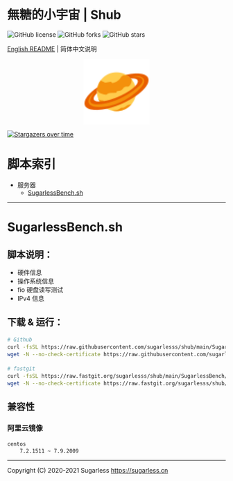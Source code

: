 # 無糖的小宇宙 | Shub

![GitHub license](https://img.shields.io/github/license/sugarlesss/shub)
![GitHub forks](https://img.shields.io/github/forks/sugarlesss/shub)
![GitHub stars](https://img.shields.io/github/stars/sugarlesss/shub)

[English README](https://github.com/sugarlesss/shub/blob/main/README.md) | 简体中文说明

<div align="center">
    <img src="./sugarless.svg" width="30%" height="30%" align="center">
</div>

[![Stargazers over time](https://starchart.cc/sugarlesss/shub.svg)](https://starchart.cc/sugarlesss/shub)

# 脚本索引

* 服务器
  * [SugarlessBench.sh](#SugarlessBenchsh)

---

# SugarlessBench.sh

## 脚本说明：

* 硬件信息
* 操作系统信息
* fio 硬盘读写测试
* IPv4 信息

## 下载 & 运行：

```bash
# Github
curl -fsSL https://raw.githubusercontent.com/sugarlesss/shub/main/SugarlessBench/SuagrlessBench.sh | bash -s fast
wget -N --no-check-certificate https://raw.githubusercontent.com/sugarlesss/shub/main/SugarlessBench/SuagrlessBench.sh && chmod +x SuagrlessBench.sh && bash SuagrlessBench.sh fast

# fastgit
curl -fsSL https://raw.fastgit.org/sugarlesss/shub/main/SugarlessBench/SuagrlessBench.sh | bash -s fast
wget -N --no-check-certificate https://raw.fastgit.org/sugarlesss/shub/main/SugarlessBench/SuagrlessBench.sh && chmod +x SuagrlessBench.sh && bash SuagrlessBench.sh fast
```

## 兼容性

### 阿里云镜像

```
centos
	7.2.1511 ~ 7.9.2009
```

---
Copyright (C) 2020-2021 Sugarless <https://sugarless.cn>